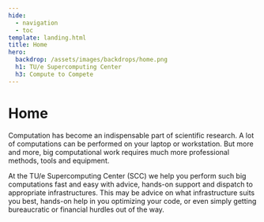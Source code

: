 ```yaml
---
hide:
  - navigation
  - toc
template: landing.html
title: Home
hero:
  backdrop: /assets/images/backdrops/home.png
  h1: TU/e Supercomputing Center
  h3: Compute to Compete
---
```


# Home

Computation has become an indispensable part of scientific research. A lot of computations can be performed on your
laptop or workstation. But more and more, big computational work requires much more professional methods, tools and
equipment.

At the TU/e Supercomputing Center (SCC) we help you perform such big computations fast and easy with advice, hands-on
support and dispatch to appropriate infrastructures. This may be advice on what infrastructure suits you best, hands-on
help in you optimizing your code, or even simply getting bureaucratic or financial hurdles out of the way.
